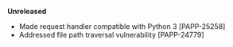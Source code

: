 **Unreleased**
* Made request handler compatible with Python 3 [PAPP-25258]
* Addressed file path traversal vulnerability [PAPP-24779]
